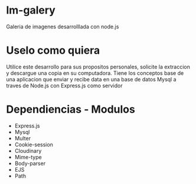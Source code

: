 # lm-galery
Galeria de imagenes desarrolllada con node.js

# Uselo como quiera
Utilice este desarrollo para sus propositos personales, solicite la extraccion y descargue una copia en su computadora.
Tiene los conceptos base de una aplicacion que enviar y recibe data en una base de datos Mysql a traves de Node.js con
Express.js como servidor

# Dependiencias - Modulos
* Express.js
* Mysql
* Multer
* Cookie-session
* Cloudinary
* Mime-type
* Body-parser
* EJS
* Path